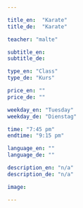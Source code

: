 ```yaml
---

title_en:  "Karate"
title_de:  "Karate"

teacher: "malte"

subtitle_en:
subtitle_de:

type_en: "Class"
type_de: "Kurs"

price_en: ""
price_de: ""

weekday_en: "Tuesday"
weekday_de: "Dienstag"

time: "7:45 pm"
endtime: "9:15 pm"

language_en: ""
language_de: ""

description_en: "n/a"
description_de: "n/a"

image:

---
```

